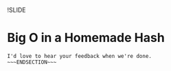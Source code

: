 !SLIDE 
# Big O in a Homemade Hash

~~~SECTION:notes~~~
I'd love to hear your feedback when we're done.
~~~ENDSECTION~~~

